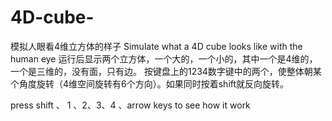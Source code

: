 # 4D-cube-

模拟人眼看4维立方体的样子 Simulate what a 4D cube looks like with the human eye
运行后显示两个立方体，一个大的，一个小的，其中一个是4维的，一个是三维的，没有面，只有边。
按键盘上的1234数字键中的两个，使整体朝某个角度旋转（4维空间旋转有6个方向）。如果同时按着shift就反向旋转。

press shift 、 1 、2、3、4 、arrow  keys to see how it work
